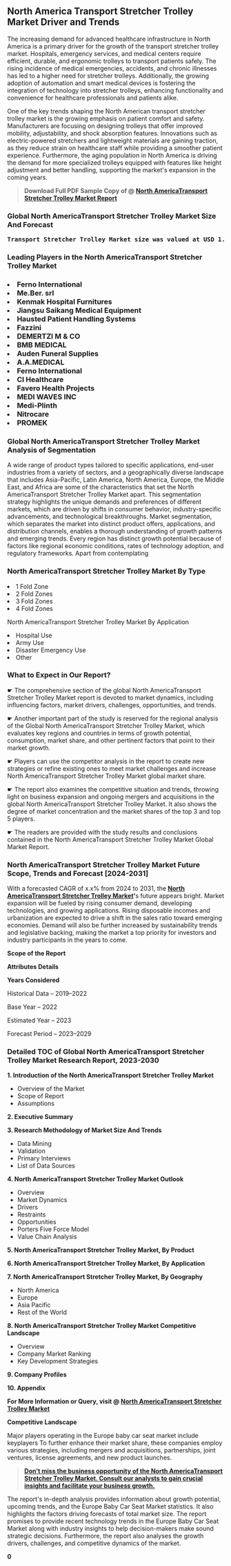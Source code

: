 <p><h2>North America Transport Stretcher Trolley Market Driver and Trends</h2><p>The increasing demand for advanced healthcare infrastructure in North America is a primary driver for the growth of the transport stretcher trolley market. Hospitals, emergency services, and medical centers require efficient, durable, and ergonomic trolleys to transport patients safely. The rising incidence of medical emergencies, accidents, and chronic illnesses has led to a higher need for stretcher trolleys. Additionally, the growing adoption of automation and smart medical devices is fostering the integration of technology into stretcher trolleys, enhancing functionality and convenience for healthcare professionals and patients alike.</p><p>One of the key trends shaping the North American transport stretcher trolley market is the growing emphasis on patient comfort and safety. Manufacturers are focusing on designing trolleys that offer improved mobility, adjustability, and shock absorption features. Innovations such as electric-powered stretchers and lightweight materials are gaining traction, as they reduce strain on healthcare staff while providing a smoother patient experience. Furthermore, the aging population in North America is driving the demand for more specialized trolleys equipped with features like height adjustment and better handling, supporting the market's expansion in the coming years.</p></p><blockquote id="" class=""><strong>Download Full PDF Sample Copy of @&nbsp;<a href="https://www.verifiedmarketreports.com/download-sample/?rid=116522&utm_source=GitHub-Jan&utm_medium=263" target="_blank">North AmericaTransport Stretcher Trolley Market Report</a>&nbsp;&nbsp;</strong></blockquote><h3 id="" class=""><strong>Global&nbsp;North AmericaTransport Stretcher Trolley Market Size And Forecast</strong></h3><pre class="reader-text-block__code-block"><strong>Transport Stretcher Trolley Market size was valued at USD 1.2 Billion in 2022 and is projected to reach USD 1.8 Billion by 2030, growing at a CAGR of 6.5% from 2024 to 2030.</strong></pre><h3 id="" class="">Leading Players in the&nbsp;North AmericaTransport Stretcher Trolley Market</h3><h3 class=""></Li><Li>Ferno International</Li><Li> Me.Ber. srl</Li><Li> Kenmak Hospital Furnitures</Li><Li> Jiangsu Saikang Medical Equipment</Li><Li> Hausted Patient Handling Systems</Li><Li> Fazzini</Li><Li> DEMERTZI M & CO</Li><Li> BMB MEDICAL</Li><Li> Auden Funeral Supplies</Li><Li> A.A.MEDICAL</Li><Li> Ferno International</Li><Li> CI Healthcare</Li><Li> Favero Health Projects</Li><Li> MEDI WAVES INC</Li><Li> Medi-Plinth</Li><Li> Nitrocare</Li><Li> PROMEK</h3><h3 id="" class="">Global&nbsp;North AmericaTransport Stretcher Trolley Market Analysis of Segmentation</h3><p id="" class="">A wide range of product types tailored to specific applications, end-user industries from a variety of sectors, and a geographically diverse landscape that includes Asia-Pacific, Latin America, North America, Europe, the Middle East, and Africa are some of the characteristics that set the North AmericaTransport Stretcher Trolley Market apart. This segmentation strategy highlights the unique demands and preferences of different markets, which are driven by shifts in consumer behavior, industry-specific advancements, and technological breakthroughs. Market segmentation, which separates the market into distinct product offers, applications, and distribution channels, enables a thorough understanding of growth patterns and emerging trends. Every region has distinct growth potential because of factors like regional economic conditions, rates of technology adoption, and regulatory frameworks. Apart from contemplating</p><h3 id="" class="">North AmericaTransport Stretcher Trolley Market&nbsp;By Type</h3><p></Li><Li>1 Fold Zone</Li><Li> 2 Fold Zones</Li><Li> 3 Fold Zones</Li><Li> 4 Fold Zones</p><div class="" data-test-id=""><p>North AmericaTransport Stretcher Trolley Market&nbsp;By Application</p></div><p class=""></Li><Li>Hospital Use</Li><Li> Army Use</Li><Li> Disaster Emergency Use</Li><Li> Other</p><div class="" data-test-id=""><h3><span class="">What to Expect in Our Report?</span></h3></div><div class="" data-test-id=""><p><span class="">☛ The comprehensive section of the global North AmericaTransport Stretcher Trolley Market report is devoted to market dynamics, including influencing factors, market drivers, challenges, opportunities, and trends.</span></p></div><div class="" data-test-id=""><p><span class="">☛ Another important part of the study is reserved for the regional analysis of the Global North AmericaTransport Stretcher Trolley Market, which evaluates key regions and countries in terms of growth potential, consumption, market share, and other pertinent factors that point to their market growth.</span></p></div><div class="" data-test-id=""><p><span class="">☛ Players can use the competitor analysis in the report to create new strategies or refine existing ones to meet market challenges and increase North AmericaTransport Stretcher Trolley Market global market share.</span></p></div><div class="" data-test-id=""><p><span class="">☛ The report also examines the competitive situation and trends, throwing light on business expansion and ongoing mergers and acquisitions in the global North AmericaTransport Stretcher Trolley Market. It also shows the degree of market concentration and the market shares of the top 3 and top 5 players.</span></p></div><div class="" data-test-id=""><p><span class="">☛ The readers are provided with the study results and conclusions contained in the North AmericaTransport Stretcher Trolley Market Global Market Report.</span></p></div><div class="" data-test-id=""><h3><span class="">North AmericaTransport Stretcher Trolley Market Future Scope, Trends and Forecast [2024-2031]</span></h3></div><div class="" data-test-id=""><p><span class="">With a forecasted CAGR of x.x% from 2024 to 2031, the <strong><a href="https://www.verifiedmarketreports.com/download-sample/?rid=116522&utm_source=GitHub-Jan&utm_medium=263" target="_blank">North AmericaTransport Stretcher Trolley Market</a>'</strong>s future appears bright. Market expansion will be fueled by rising consumer demand, developing technologies, and growing applications. Rising disposable incomes and urbanization are expected to drive a shift in the sales ratio toward emerging economies. Demand will also be further increased by sustainability trends and legislative backing, making the market a top priority for investors and industry participants in the years to come.</span></p><p id="ember66" class="ember-view reader-text-block__paragraph"><strong>Scope of the Report</strong></p><p id="ember67" class="ember-view reader-text-block__paragraph"><strong>Attributes Details</strong></p><p id="ember68" class="ember-view reader-text-block__paragraph"><strong>Years Considered</strong></p><p id="ember69" class="ember-view reader-text-block__paragraph">Historical Data &ndash; 2019&ndash;2022</p><p id="ember70" class="ember-view reader-text-block__paragraph">Base Year &ndash; 2022</p><p id="ember71" class="ember-view reader-text-block__paragraph">Estimated Year &ndash; 2023</p><p id="ember72" class="ember-view reader-text-block__paragraph">Forecast Period &ndash; 2023&ndash;2029</p></div><h3 id="" class="">Detailed TOC of Global North AmericaTransport Stretcher Trolley Market Research Report, 2023-2030</h3><p id="" class=""><strong>1. Introduction of the North AmericaTransport Stretcher Trolley Market</strong></p><ul><li>Overview of the Market</li><li>Scope of Report</li><li>Assumptions</li></ul><p id="" class=""><strong>2. Executive Summary</strong></p><p id="" class=""><strong>3. Research Methodology of Market Size And Trends</strong></p><ul><li>Data Mining</li><li>Validation</li><li>Primary Interviews</li><li>List of Data Sources</li></ul><p id="" class=""><strong>4. North AmericaTransport Stretcher Trolley Market Outlook</strong></p><ul><li>Overview</li><li>Market Dynamics</li><li>Drivers</li><li>Restraints</li><li>Opportunities</li><li>Porters Five Force Model</li><li>Value Chain Analysis</li></ul><p id="" class=""><strong>5. North AmericaTransport Stretcher Trolley Market, By Product</strong></p><p id="" class=""><strong>6. North AmericaTransport Stretcher Trolley Market, By Application</strong></p><p id="" class=""><strong>7. North AmericaTransport Stretcher Trolley Market, By Geography</strong></p><ul><li>North America</li><li>Europe</li><li>Asia Pacific</li><li>Rest of the World</li></ul><p id="" class=""><strong>8. North AmericaTransport Stretcher Trolley Market Competitive Landscape</strong></p><ul><li>Overview</li><li>Company Market Ranking</li><li>Key Development Strategies</li></ul><p id="" class=""><strong>9. Company Profiles</strong></p><p id="" class=""><strong>10. Appendix</strong></p><p><strong>For More Information or Query, visit&nbsp;@ <a href="https://www.verifiedmarketreports.com/product/global-transport-stretcher-trolley-market-report-history-and-forecast-2014-2025-breakdown-data-by-manufacturers-key-regions-types-and-application/" target="_blank">North AmericaTransport Stretcher Trolley Market</a></strong></p><p id="ember61" class="ember-view reader-text-block__paragraph"><strong>Competitive Landscape</strong></p><p id="ember62" class="ember-view reader-text-block__paragraph">Major players operating in the Europe baby car seat market include keyplayers To further enhance their market share, these companies employ various strategies, including mergers and acquisitions, partnerships, joint ventures, license agreements, and new product launches.</p><blockquote id="ember63" class="ember-view reader-text-block__blockquote"><strong><a href="https://www.verifiedmarketreports.com/download-sample/?rid=116522&utm_source=GitHub-Jan&utm_medium=263" target="_blank">Don&rsquo;t miss the business opportunity of the North AmericaTransport Stretcher Trolley Market. Consult our analysts to gain crucial insights and facilitate your business growth.</a></strong></blockquote><p id="ember64" class="ember-view reader-text-block__paragraph">The report's in-depth analysis provides information about growth potential, upcoming trends, and the Europe Baby Car Seat Market statistics. It also highlights the factors driving forecasts of total market size. The report promises to provide recent technology trends in the Europe Baby Car Seat Market along with industry insights to help decision-makers make sound strategic decisions. Furthermore, the report also analyses the growth drivers, challenges, and competitive dynamics of the market.</p><p class="ember-view reader-text-block__paragraph"><strong>0</strong></p>
